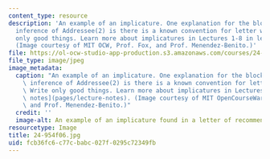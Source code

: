 ```yaml
---
content_type: resource
description: 'An example of an implicature. One explanation for the blocking of the
  inference of Addressee(2) is there is a known convention for letter writing: Write
  only good things. Learn more about implicatures in Lectures 1-8 in lecture notes.
  (Image courtesy of MIT OCW, Prof. Fox, and Prof. Menendez-Benito.)'
file: https://ol-ocw-studio-app-production.s3.amazonaws.com/courses/24-954-pragmatics-in-linguistic-theory-fall-2006/fcb36fc6c77cbabc027f0295c72349fb_24-954f06.jpg
file_type: image/jpeg
image_metadata:
  caption: "An example of an implicature. One explanation for the blocking of the\
    \ inference of Addressee(2) is there is a known convention for letter writing:\
    \ Write only good things. Learn more about implicatures in Lectures 1-8 in\_[lecture\
    \ notes](pages/lecture-notes). (Image courtesy of MIT OpenCourseWare, Prof. Fox,\
    \ and Prof. Menendez-Benito.)"
  credit: ''
  image-alt: An example of an implicature found in a letter of recommendation.
resourcetype: Image
title: 24-954f06.jpg
uid: fcb36fc6-c77c-babc-027f-0295c72349fb
---
```

